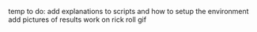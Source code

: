 temp
to do:
add explanations to scripts and how to setup the environment
add pictures of results
work on rick roll gif